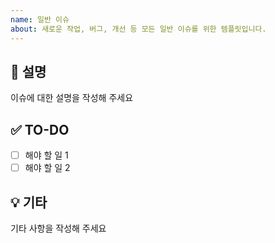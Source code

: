 ```yaml
---
name: 일반 이슈
about: 새로운 작업, 버그, 개선 등 모든 일반 이슈를 위한 템플릿입니다.
---
```


## 📄 설명
이슈에 대한 설명을 작성해 주세요

## ✅ TO-DO
- [ ] 해야 할 일 1
- [ ] 해야 할 일 2

## 💡 기타
기타 사항을 작성해 주세요
